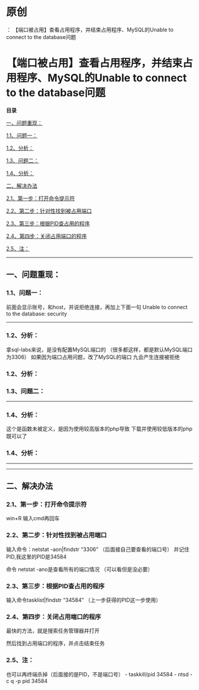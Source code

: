 # 原创
：  【端口被占用】查看占用程序，并结束占用程序、MySQL的Unable to connect to the database问题

# 【端口被占用】查看占用程序，并结束占用程序、MySQL的Unable to connect to the database问题

**目录**

[一、问题重现：](#%E4%B8%80%E3%80%81%E9%97%AE%E9%A2%98%E9%87%8D%E7%8E%B0%EF%BC%9A)

[1.1、问题一：](#1.1%E3%80%81%E9%97%AE%E9%A2%98%E4%B8%80%EF%BC%9A)

[1.2、分析：](#1.2%E3%80%81%E5%88%86%E6%9E%90%EF%BC%9A)

[1.3、问题二：](#1.3%E3%80%81%E9%97%AE%E9%A2%98%E4%BA%8C%EF%BC%9A)

[1.4、分析：](#1.4%E3%80%81%E5%88%86%E6%9E%90%EF%BC%9A)

[二、解决办法](#%E4%BA%8C%E3%80%81%E8%A7%A3%E5%86%B3%E5%8A%9E%E6%B3%95)

[2.1、第一步：打开命令提示符](#1.1%E3%80%81%E7%AC%AC%E4%B8%80%E6%AD%A5%EF%BC%9A%E6%89%93%E5%BC%80%E5%91%BD%E4%BB%A4%E6%8F%90%E7%A4%BA%E7%AC%A6)

[2.2、第二步：针对性找到被占用端口](#1.2%E3%80%81%E7%AC%AC%E4%BA%8C%E6%AD%A5%EF%BC%9A%E9%92%88%E5%AF%B9%E6%80%A7%E6%89%BE%E5%88%B0%E8%A2%AB%E5%8D%A0%E7%94%A8%E7%AB%AF%E5%8F%A3)

[2.3、第三步：根据PID查占用的程序](#1.3%E3%80%81%E7%AC%AC%E4%B8%89%E6%AD%A5%EF%BC%9A%E6%A0%B9%E6%8D%AEPID%E6%9F%A5%E5%8D%A0%E7%94%A8%E7%9A%84%E7%A8%8B%E5%BA%8F)

[2.4、第四步：关闭占用端口的程序](#1.4%E3%80%81%E7%AC%AC%E5%9B%9B%E6%AD%A5%EF%BC%9A%E5%85%B3%E9%97%AD%E5%8D%A0%E7%94%A8%E7%AB%AF%E5%8F%A3%E7%9A%84%E7%A8%8B%E5%BA%8F)

[2.5、注：](#1.5%E3%80%81%E6%B3%A8%EF%BC%9A)

---


## 一、问题重现：

> 
<h3>1.1、问题一：</h3>
前面会显示账号，和host，并说拒绝连接，再加上下面一句
Unable to connect to the database: security
<hr/>
<h3>1.2、分析：</h3>
拿sql-labs来说，是没有配置MySQL端口的
（很多都这样，都是默认MySQL端口为3306）
如果因为端口占用问题，改了MySQL的端口
九会产生连接被拒绝


### 1.2、分析：

> 
<h3>1.3、问题二：</h3>

<hr/>
<h3>1.4、分析：</h3>
这个是函数未被定义，是因为使用较高版本的php导致
下载并使用较低版本的php既可以了


### 1.4、分析：

---


---


## 二、解决办法

> 
<h3>2.1、第一步：打开命令提示符</h3>
win+R 输入cmd再回车




> 
<h3>2.2、第二步：针对性找到被占用端口</h3>
输入命令：netstat -aon|findstr “3306”
（后面接自己要查看的端口号）
并记住PID,我这里的PID是34584


命令 netstat -ano是查看所有的端口情况
（可以看但是没必要）


> 
<h3>2.3、第三步：根据PID查占用的程序</h3>
输入命令tasklist|findstr “34584”
（上一步获得的PID这一步使用）




> 
<h3>2.4、第四步：关闭占用端口的程序</h3>
最快的方法，就是搜索任务管理器并打开


然后找到占用端口的程序，并点击结束任务





> 

<h3>2.5、注：</h3>
也可以再终端杀掉（后面接的是PID，不是端口号）
-  taskkill/pid 34584 -  ntsd -c q -p pid 34584 

